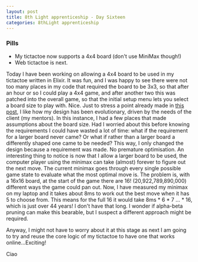 ```yaml
---
layout: post
title: 8th Light apprenticeship - Day Sixteen
categories: 8thLight apprenticeship
---
```


### Pills
- My tictactoe now supports a 4x4 board (don't use MiniMax though!)
- Web tictactoe is next.

Today I have been working on allowing a 4x4 board to be used in my tictactoe 
written in Elixir. It was fun, and I was happy to see there were not too many places
in my code that required the board to be 3x3, so that after an hour or so I 
could play a 4x4 game, and after another two this was patched into the overall game, so
that the initial setup menu lets you select a board size to play with. Nice.
Just to stress a point already made 
in [this post](http://andreamazzarella.com/8thlight/apprenticeship/2016/12/14/Day_Thirteen.html), 
I like how my design has been evolutionary, driven by the needs of the client 
(my mentors). In this instance, I had a few places that made assumptions about the 
board size. Had I worried about this before knowing the requirements I could have
wasted a lot of time: what if the requirement for a larger board never came? Or 
what if rather than a larger board a differently shaped one came to be needed?
This way, I only changed the design because a requirement was made. No premature optimisation.
An interesting thing to notice is now that I allow a larger board to be used, 
the computer player using the minimax can take (almost) forever to figure out the
next move. The current minimax goes through every single possible game state to 
evaluate what the most optimal move is. The problem is, with a 16x16 board, at the
start of the game there are 16! (20,922,789,890,000) different ways the game could 
pan out. Now, I have measured my minimax on my laptop and it takes about 8ms to 
work out the best move when it has 5 to choose from. This means for the full 16 it
would take 8ms * 6 * 7 ... * 16, which is just over 44 years! I don't have that long.
I wonder if alpha-beta pruning can make this bearable, but I suspect a different 
approach might be required.

Anyway, I might not have to worry about it at this stage as next I am going to
try and reuse the core logic of my tictactoe to have one that works online...Exciting!

Ciao
